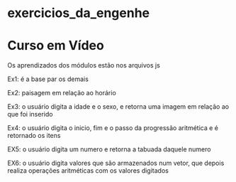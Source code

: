 # exercicios_da_engenhe

<h1> Curso em Vídeo </h1>
<p> Os aprendizados dos módulos estão nos arquivos js </p>

<p> Ex1: é a base par os demais </p>
<p> Ex2: paisagem em relação ao horário </p>
<p> Ex3: o usuário digita a idade e o sexo, e retorna uma imagem em relação ao que foi inserido </p>
<p> Ex4: o usuário digita o inicio, fim e o passo da progressão aritmética e é retornado os itens </p>
<p> EX5: o usuário digita um numero e retorna a tabuada daquele numero </p>
<p> EX6: o usuário digita valores que são armazenados num vetor, que depois realiza operações aritméticas com os valores digitados </p>
